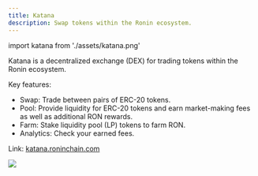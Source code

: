 ```yaml
---
title: Katana
description: Swap tokens within the Ronin ecosystem.
---
```


import katana from './assets/katana.png'

Katana is a decentralized exchange (DEX) for trading tokens within the Ronin ecosystem.

Key features:

* Swap: Trade between pairs of ERC-20 tokens.
* Pool: Provide liquidity for ERC-20 tokens and earn market-making fees as well as additional RON rewards.
* Farm: Stake liquidity pool (LP) tokens to farm RON.
* Analytics: Check your earned fees.

Link: [katana.roninchain.com](https://katana.roninchain.com)

<img src={katana} width={1200} />
